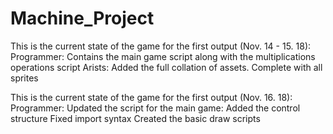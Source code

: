 # Machine_Project
This is the current state of the game for the first output (Nov. 14 - 15. 18):
  Programmer: Contains the main game script along with the multiplications operations script
  Arists: Added the full collation of assets. Complete with all sprites
  
This is the current state of the game for the first output (Nov. 16. 18):
  Programmer: Updated the script for the main game:
    Added the control structure
    Fixed import syntax
    Created the basic draw scripts
